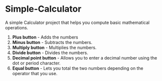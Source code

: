 # Simple-Calculator

A simple Calculator project that helps you compute basic mathematical operations.

1. **Plus button** - Adds the numbers
2. **Minus button** - Subtracts the numbers.
3. **Multiply button** - Multiplies the numbers.
4. **Divide button** - Divides the numbers.
5. **Decimal point button** - Allows you to enter a decimal number using the dot or period character.
6. **Equal button** - Lets you total the two numbers depending on the operator that you use.
